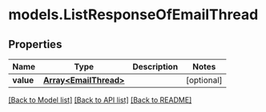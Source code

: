 # models.ListResponseOfEmailThread
## Properties
Name | Type | Description | Notes
------------ | ------------- | ------------- | -------------
**value** | [**Array&lt;EmailThread&gt;**](EmailThread.md) |  | [optional] 



[[Back to Model list]](README.md#documentation-for-models) [[Back to API list]](README.md#documentation-for-api-endpoints) [[Back to README]](README.md)


